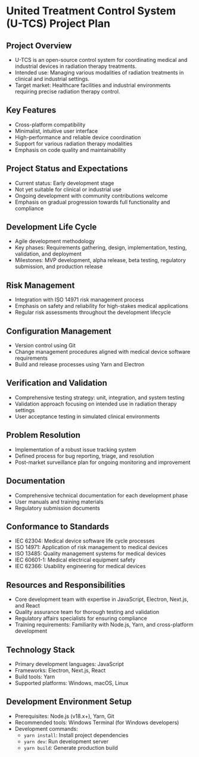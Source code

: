 # United Treatment Control System (U-TCS) Project Plan

## Project Overview
- U-TCS is an open-source control system for coordinating medical and industrial devices in radiation therapy treatments.
- Intended use: Managing various modalities of radiation treatments in clinical and industrial settings.
- Target market: Healthcare facilities and industrial environments requiring precise radiation therapy control.

## Key Features

- Cross-platform compatibility
- Minimalist, intuitive user interface
- High-performance and reliable device coordination
- Support for various radiation therapy modalities
- Emphasis on code quality and maintainability

## Project Status and Expectations
- Current status: Early development stage
- Not yet suitable for clinical or industrial use
- Ongoing development with community contributions welcome
- Emphasis on gradual progression towards full functionality and compliance

## Development Life Cycle
- Agile development methodology
- Key phases: Requirements gathering, design, implementation, testing, validation, and deployment
- Milestones: MVP development, alpha release, beta testing, regulatory submission, and production release

## Risk Management
- Integration with ISO 14971 risk management process
- Emphasis on safety and reliability for high-stakes medical applications
- Regular risk assessments throughout the development lifecycle

## Configuration Management
- Version control using Git
- Change management procedures aligned with medical device software requirements
- Build and release processes using Yarn and Electron

## Verification and Validation

- Comprehensive testing strategy: unit, integration, and system testing
- Validation approach focusing on intended use in radiation therapy settings
- User acceptance testing in simulated clinical environments

## Problem Resolution

- Implementation of a robust issue tracking system
- Defined process for bug reporting, triage, and resolution
- Post-market surveillance plan for ongoing monitoring and improvement

## Documentation

- Comprehensive technical documentation for each development phase
- User manuals and training materials
- Regulatory submission documents

## Conformance to Standards

- IEC 62304: Medical device software life cycle processes
- ISO 14971: Application of risk management to medical devices
- ISO 13485: Quality management systems for medical devices
- IEC 60601-1: Medical electrical equipment safety
- IEC 62366: Usability engineering for medical devices

## Resources and Responsibilities

- Core development team with expertise in JavaScript, Electron, Next.js, and React
- Quality assurance team for thorough testing and validation
- Regulatory affairs specialists for ensuring compliance
- Training requirements: Familiarity with Node.js, Yarn, and cross-platform development

## Technology Stack

- Primary development languages: JavaScript
- Frameworks: Electron, Next.js, React
- Build tools: Yarn
- Supported platforms: Windows, macOS, Linux

## Development Environment Setup
- Prerequisites: Node.js (v18.x+), Yarn, Git
- Recommended tools: Windows Terminal (for Windows developers)
- Development commands:
  - `yarn install`: Install project dependencies
  - `yarn dev`: Run development server
  - `yarn build`: Generate production build
